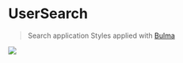 # UserSearch

> Search application
Styles applied with [Bulma](https://bulma.io/)

<kbd><img src="https://user-images.githubusercontent.com/59841113/141409108-f4fd8dc8-65d8-4b64-8371-e29d4f473898.png"/></kbd>

